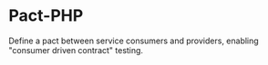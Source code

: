 # Pact-PHP

Define a pact between service consumers and providers, enabling "consumer driven contract" testing.


